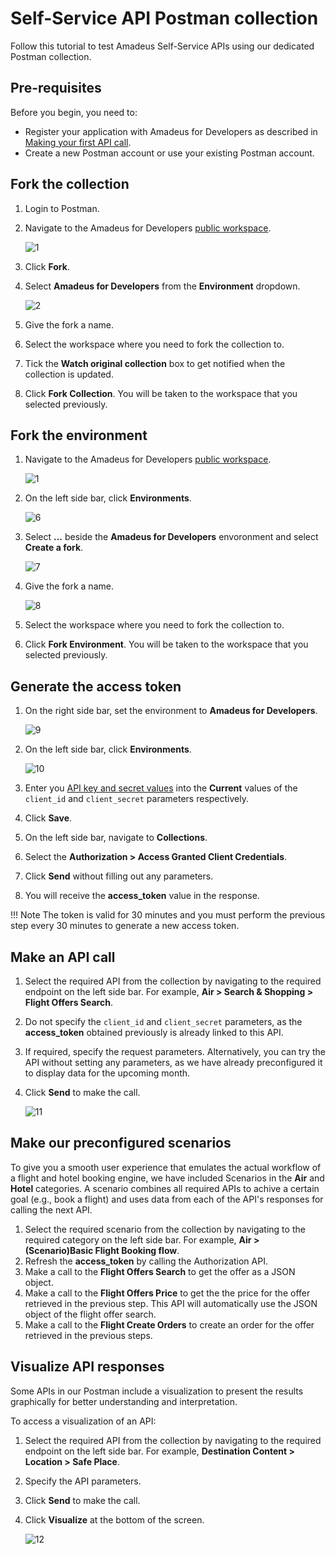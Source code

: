 # Self-Service API Postman collection

Follow this tutorial to test Amadeus Self-Service APIs using our dedicated Postman collection.

## Pre-requisites

Before you begin, you need to:

* Register your application with Amadeus for Developers as described in [Making your first API call](../quick-start.md).
* Create a new Postman account or use your existing Postman account.

## Fork the collection

1. Login to Postman.
2. Navigate to the Amadeus for Developers [public workspace](https://www.postman.com/amadeus4dev/workspace/amadeus-for-developers-s-public-workspace/documentation/2672636-27471449-d2ca-a8c4-1399-6b0cfbddd079).

    ![1](../images/postman-1.png)

3. Click **Fork**.
4. Select **Amadeus for Developers** from the **Environment** dropdown.

    ![2](../images/postman-2.png)

5. Give the fork a name.
6. Select the workspace where you need to fork the collection to.
7. Tick the **Watch original collection** box to get notified when the collection is updated.
8. Click **Fork Collection**. You will be taken to the workspace that you selected previously.

## Fork the environment

1. Navigate to the Amadeus for Developers [public workspace](https://www.postman.com/amadeus4dev/workspace/amadeus-for-developers-s-public-workspace/documentation/2672636-27471449-d2ca-a8c4-1399-6b0cfbddd079).

    ![1](../images/postman-1.png)

2. On the left side bar, click **Environments**.

    ![6](../images/postman-6.png)

4. Select **...** beside the **Amadeus for Developers** envoronment and select **Create a fork**.

    ![7](../images/postman-7.png)

5. Give the fork a name.

    ![8](../images/postman-8.png)


6. Select the workspace where you need to fork the collection to.
8. Click **Fork Environment**. You will be taken to the workspace that you selected previously.

## Generate the access token

1. On the right side bar, set the environment to **Amadeus for Developers**.

    ![9](../images/postman-9.png)

2. On the left side bar, click **Environments**.

    ![10](../images/postman-10.png)

3. Enter you [API key and secret values](/API-Keys/authorization/) into the **Current** values of the `client_id` and `client_secret` parameters respectively.
4. Click **Save**.
5. On the left side bar, navigate to **Collections**.
6. Select the **Authorization > Access Granted Client Credentials**.
7. Click **Send** without filling out any parameters.
8. You will receive the **access_token** value in the response.

!!! Note
    The token is valid for 30 minutes and you must perform the previous step every 30 minutes to generate a new access token.

## Make an API call

1. Select the required API from the collection by navigating to the required endpoint on the left side bar. For example, **Air > Search & Shopping > Flight Offers Search**.
2. Do not specify the `client_id` and `client_secret` parameters, as the **access_token** obtained previously is already linked to this API.
3. If required, specify the request parameters. Alternatively, you can try the API without setting any parameters, as we have already preconfigured it to display data for the upcoming month.
4. Click **Send** to make the call.

    ![11](../images/postman-11.png)

## Make our preconfigured scenarios

To give you a smooth user experience that emulates the actual workflow of a flight and hotel booking engine, we have included Scenarios in the **Air** and **Hotel** categories. A scenario combines all required APIs to achive a certain goal (e.g., book a flight) and uses data from each of the API's responses for calling the next API.

1. Select the required scenario from the collection by navigating to the required category on the left side bar. For example, **Air > (Scenario)Basic Flight Booking flow**.
2. Refresh the **access_token** by calling the Authorization API.
3. Make a call to the **Flight Offers Search** to get the offer as a JSON object.
4. Make a call to the **Flight Offers Price** to get the the price for the offer retrieved in the previous step. This API will automatically use the JSON object of the flight offer search.
5. Make a call to the **Flight Create Orders** to create an order for the offer retrieved in the previous steps. 

## Visualize API responses

Some APIs in our Postman include a visualization to present the results graphically for better understanding and interpretation.

To access a visualization of an API:

1. Select the required API from the collection by navigating to the required endpoint on the left side bar. For example, **Destination Content > Location > Safe Place**.
2. Specify the API parameters.
3. Click **Send** to make the call.
4. Click **Visualize** at the bottom of the screen.

    ![12](../images/postman-12.png)